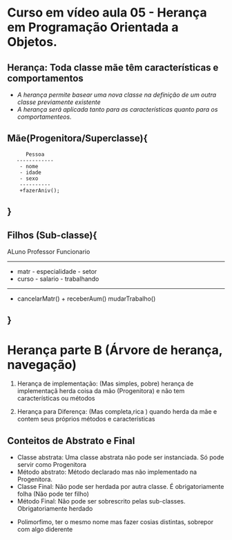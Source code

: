 # Curso em vídeo aula 05 - Herança em Programação Orientada a Objetos.

## Herança: Toda classe mãe têm características e comportamentos
- *A herança permite basear uma nova classe na definição de um outra classe previamente existente*
- *A herança será aplicada tanto para as características quanto para os comportamenteos.*
## Mãe(Progenitora/Superclasse){  
          Pessoa
       ------------   
        - nome
        - idade
        - sexo
        ----------
        +fazerAniv();
## }
 ## Filhos (Sub-classe){          
   ALuno              Professor      Funcionario
 ---------         --------------    -----------
  - matr           - especialidade    - setor
  - curso          -  salario         - trabalhando
  --------         ---------------   --------------
  + cancelarMatr() + receberAum()      mudarTrabalho() 
 ## }

 # Herança parte B (Árvore de herança, navegação)

 1. Herança de implementação: (Mas simples, pobre)
  herança de implementaçã herda coisa da mão (Progenitora) e não tem características ou métodos

 2. Herança para Diferença: (Mas completa,rica )
 quando herda da mãe e contem seus próprios métodos e características   

 ## Conteitos de Abstrato e Final

 * Classe abstrata:
 Uma classe abstrata não pode ser instanciada.  Só pode servir como Progenitora
 *  Método abstrato:
 Método declarado mas não implementado na Progenitora.
 * Classe Final:
 Não pode ser herdada por autra classe. É obrigatoriamente folha (Não pode ter filho)
 * Método Final:
 Não pode ser sobrescrito pelas sub-classes. Obrigatoriamente herdado 

 - Polimorfimo, ter o mesmo nome mas fazer cosias distintas, sobrepor com algo diderente